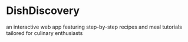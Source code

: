 # DishDiscovery
an interactive web app featuring step-by-step recipes and meal tutorials tailored for culinary enthusiasts
